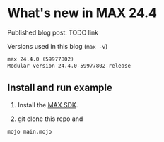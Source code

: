# What's new in MAX 24.4

Published blog post: TODO link

Versions used in this blog (`max -v`)

```txt
max 24.4.0 (59977802)
Modular version 24.4.0-59977802-release
```

## Install and run example

1. Install the [MAX SDK](https://docs.modular.com/engine/get-started).

2. git clone this repo and

```sh
mojo main.mojo
```
